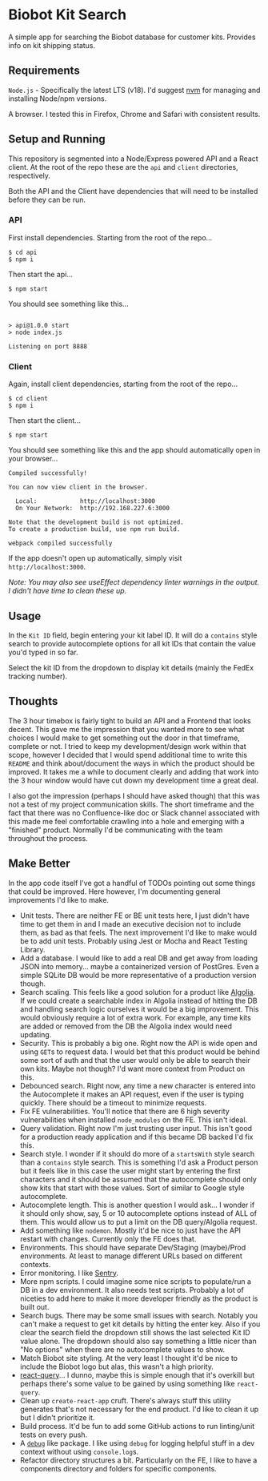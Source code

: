 # Biobot Kit Search

A simple app for searching the Biobot database for customer kits. Provides info on kit shipping status.

## Requirements
`Node.js` - Specifically the latest LTS (v18). I'd suggest [nvm](https://github.com/nvm-sh/nvm) for managing and installing Node/npm versions.

A browser. I tested this in Firefox, Chrome and Safari with consistent results.

## Setup and Running
This repository is segmented into a Node/Express powered API and a React client. At the root of the repo these are the `api` and `client` directories, respectively.

Both the API and the Client have dependencies that will need to be installed before they can be run.

### API
First install dependencies. Starting from the root of the repo...

```
$ cd api
$ npm i
```

Then start the api...

```
$ npm start
```

You should see something like this...

```

> api@1.0.0 start
> node index.js

Listening on port 8888
```

### Client
Again, install client dependencies, starting from the root of the repo...

```
$ cd client
$ npm i
```

Then start the client...

```
$ npm start
```

You should see something like this and the app should automatically open in your browser...

```
Compiled successfully!

You can now view client in the browser.

  Local:            http://localhost:3000
  On Your Network:  http://192.168.227.6:3000

Note that the development build is not optimized.
To create a production build, use npm run build.

webpack compiled successfully
```

If the app doesn't open up automatically, simply visit `http://localhost:3000`.

_Note: You may also see useEffect dependency linter warnings in the output. I didn't have time to clean these up._

## Usage
In the `Kit ID` field, begin entering your kit label ID. It will do a `contains` style search to provide autocomplete options for all kit IDs that contain the value you'd typed in so far.

Select the kit ID from the dropdown to display kit details (mainly the FedEx tracking number).

## Thoughts
The 3 hour timebox is fairly tight to build an API and a Frontend that looks decent. This gave me the impression that you wanted more to see what choices I would make to get something out the door in that timeframe, complete or not. I tried to keep my development/design work within that scope, however I decided that I would spend additional time to write this `README` and think about/document the ways in which the product should be improved. It takes me a while to document clearly and adding that work into the 3 hour window would have cut down my development time a great deal.

I also got the impression (perhaps I should have asked though) that this was not a test of my project communication skills. The short timeframe and the fact that there was no Confluence-like doc or Slack channel associated with this made me feel comfortable crawling into a hole and emerging with a "finished" product. Normally I'd be communicating with the team throughout the process.

## Make Better
In the app code itself I've got a handful of TODOs pointing out some things that could be improved. Here however, I'm documenting general improvements I'd like to make.

- Unit tests. There are neither FE or BE unit tests here, I just didn't have time to get them in and I made an executive decision not to include them, as bad as that feels. The next improvement I'd like to make would be to add unit tests. Probably using Jest or Mocha and React Testing Library.
- Add a database. I would like to add a real DB and get away from loading JSON into memory... maybe a containerized version of PostGres. Even a simple SQLite DB would be more representative of a production version though.
- Search scaling. This feels like a good solution for a product like [Algolia](https://www.algolia.com/). If we could create a searchable index in Algolia instead of hitting the DB and handling search logic ourselves it would be a big improvement. This would obviously require a lot of extra work. For example, any time kits are added or removed from the DB the Algolia index would need updating.
- Security. This is probably a big one. Right now the API is wide open and using `GET`s to request data. I would bet that this product would be behind some sort of auth and that the user would only be able to search their own kits. Maybe not though? I'd want more context from Product on this.
- Debounced search. Right now, any time a new character is entered into the Autocomplete it makes an API request, even if the user is typing quickly. There should be a timeout to minimize requests.
- Fix FE vulnerabilities. You'll notice that there are 6 high severity vulnerabilities when installed `node_modules` on the FE. This isn't ideal.
- Query validation. Right now I'm just trusting user input. This isn't good for a production ready application and if this became DB backed I'd fix this.
- Search style. I wonder if it should do more of a `startsWith` style search than a `contains` style search. This is something I'd ask a Product person but it feels like in this case the user might start by entering the first characters and it should be assumed that the autocomplete should only show kits that start with those values. Sort of similar to Google style autocomplete.
- Autocomplete length. This is another question I would ask... I wonder if it should only show, say, 5 or 10 autocomplete options instead of ALL of them. This would allow us to put a limit on the DB query/Algolia request.
- Add something like `nodemon`. Mostly it'd be nice to just have the API restart with changes. Currently only the FE does that.
- Environments. This should have separate Dev/Staging (maybe)/Prod environments. At least to manage different URLs based on different contexts.
- Error monitoring. I like [Sentry](https://sentry.io).
- More npm scripts. I could imagine some nice scripts to populate/run a DB in a dev environment. It also needs test scripts. Probably a lot of niceties to add here to make it more developer friendly as the product is built out.
- Search bugs. There may be some small issues with search. Notably you can't make a request to get kit details by hitting the enter key. Also if you clear the search field the dropdown still shows the last selected Kit ID value alone. The dropdown should also say something a little nicer than "No options" when there are no autocomplete values to show.
- Match Biobot site styling. At the very least I thought it'd be nice to include the Biobot logo but alas, this wasn't a high priority.
- [react-query](https://github.com/TanStack/query)... I dunno, maybe this is simple enough that it's overkill but perhaps there's some value to be gained by using something like `react-query`.
- Clean up `create-react-app` cruft. There's always stuff this utility generates that's not necessary for the end product. I'd like to clean it up but I didn't prioritize it.
- Build process. It'd be fun to add some GitHub actions to run linting/unit tests on every push.
- A [`debug`](https://www.npmjs.com/package/debug) like package. I like using `debug` for logging helpful stuff in a dev context without using `console.log`s.
- Refactor directory structures a bit. Particularly on the FE, I like to have a components directory and folders for specific components.
